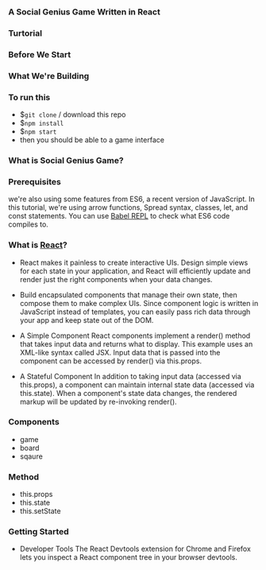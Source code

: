 ### A Social Genius Game Written in React

### Turtorial

### Before We Start

### What We're Building

### To run this
- $`git clone` / download this repo
- $`npm install`
- $`npm start`
- then you should be able to a game interface

### What is Social Genius Game?

### Prerequisites
we're also using some features from ES6, a recent version of JavaScript. In this tutorial, we're using arrow functions, Spread syntax, classes, let, and const statements. You can use [Babel REPL](http://babeljs.io/repl/#?babili=false&evaluate=true&lineWrap=false&presets=es2015%2Creact&targets=&browsers=&builtIns=false&debug=false&experimental=false&loose=false&spec=false&code_lz=MYewdgzgLgBApgGzgWzmWBeGAeAFgRgD4AJRBEAGhgHcQAnBAEwEJsB6AwgbgChRJY_KAEMAlmDh0YWRiGABXVOgB0AczhQAokiVQAQgE8AkowAUAcjogQUcwEpeAJTjDgUACIB5ALLK6aRklTRBQ0KCohMQk6Bx4gA) to check what ES6 code compiles to.

### What is [React](https://facebook.github.io/react/)?
- React makes it painless to create interactive UIs. Design simple views for each state in your application, and React will efficiently update and render just the right components when your data changes.

- Build encapsulated components that manage their own state, then compose them to make complex UIs. Since component logic is written in JavaScript instead of templates, you can easily pass rich data through your app and keep state out of the DOM.

- A Simple Component
React components implement a render() method that takes input data and returns what to display. This example uses an XML-like syntax called JSX. Input data that is passed into the component can be accessed by render() via this.props.

- A Stateful Component
In addition to taking input data (accessed via this.props), a component can maintain internal state data (accessed via this.state). When a component's state data changes, the rendered markup will be updated by re-invoking render().

### Components
- game
- board
- sqaure

### Method
- this.props
- this.state
- this.setState

### Getting Started
- Developer Tools
The React Devtools extension for Chrome and Firefox lets you inspect a React component tree in your browser devtools.
